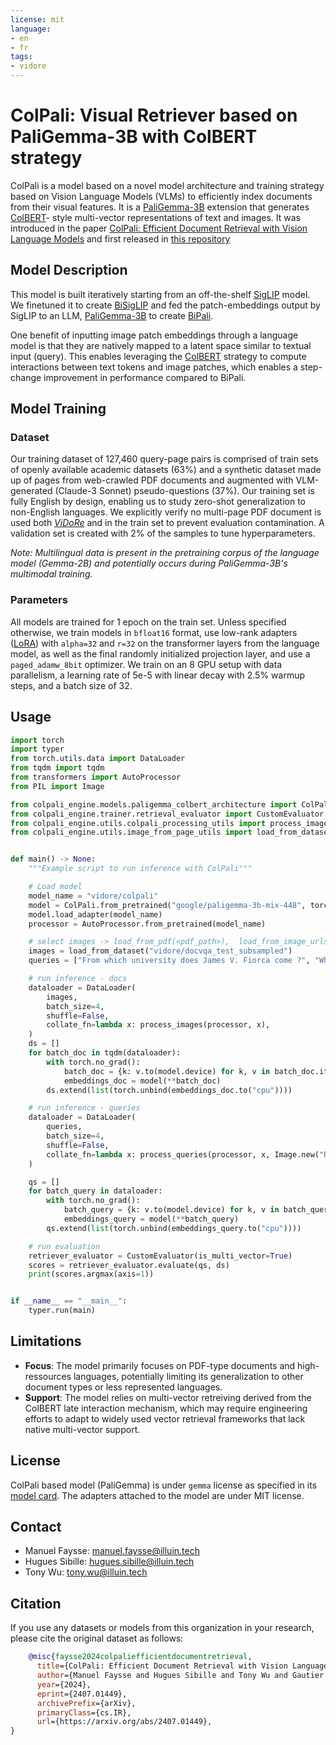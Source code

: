 ```yaml
---
license: mit
language:
- en
- fr
tags:
- vidore
---
```

# ColPali: Visual Retriever based on PaliGemma-3B with ColBERT strategy

ColPali is a model based on a novel model architecture and training strategy based on Vision Language Models (VLMs) to efficiently index documents from their visual features.
It is a [PaliGemma-3B](https://huggingface.co/google/paligemma-3b-mix-448) extension that generates [ColBERT](https://arxiv.org/abs/2004.12832)- style multi-vector representations of text and images. 
It was introduced in the paper [ColPali: Efficient Document Retrieval with Vision Language Models](https://arxiv.org/abs/2407.01449) and first released in [this repository](https://github.com/ManuelFay/colpali)

## Model Description

This model is built iteratively starting from an off-the-shelf [SigLIP](https://huggingface.co/google/siglip-so400m-patch14-384) model. 
We finetuned it to create [BiSigLIP](https://huggingface.co/vidore/bisiglip) and fed the patch-embeddings output by SigLIP to an LLM, [PaliGemma-3B](https://huggingface.co/google/paligemma-3b-mix-448) to create [BiPali](https://huggingface.co/vidore/bipali). 

One benefit of inputting image patch embeddings through a language model is that they are natively mapped to a latent space similar to textual input (query). 
This enables leveraging the [ColBERT](https://arxiv.org/abs/2004.12832) strategy to compute interactions between text tokens and image patches, which enables a step-change improvement in performance compared to BiPali. 

## Model Training

### Dataset
Our training dataset of 127,460 query-page pairs is comprised of train sets of openly available academic datasets (63%) and a synthetic dataset made up of pages from web-crawled PDF documents and augmented with VLM-generated (Claude-3 Sonnet) pseudo-questions (37%). 
Our training set is fully English by design, enabling us to study zero-shot generalization to non-English languages. We explicitly verify no multi-page PDF document is used both [*ViDoRe*](https://huggingface.co/collections/vidore/vidore-benchmark-667173f98e70a1c0fa4db00d) and in the train set to prevent evaluation contamination. 
A validation set is created with 2% of the samples to tune hyperparameters.

*Note: Multilingual data is present in the pretraining corpus of the language model (Gemma-2B) and potentially occurs during PaliGemma-3B's multimodal training.*

### Parameters

All models are trained for 1 epoch on the train set. Unless specified otherwise, we train models in `bfloat16` format, use low-rank adapters ([LoRA](https://arxiv.org/abs/2106.09685)) 
with `alpha=32`  and `r=32` on the transformer layers from the language model, 
as well as the final randomly initialized projection layer, and use a `paged_adamw_8bit` optimizer. 
We train on an 8 GPU setup with data parallelism, a learning rate of 5e-5 with linear decay with 2.5% warmup steps, and a batch size of 32.

## Usage

```python
import torch
import typer
from torch.utils.data import DataLoader
from tqdm import tqdm
from transformers import AutoProcessor
from PIL import Image

from colpali_engine.models.paligemma_colbert_architecture import ColPali
from colpali_engine.trainer.retrieval_evaluator import CustomEvaluator
from colpali_engine.utils.colpali_processing_utils import process_images, process_queries
from colpali_engine.utils.image_from_page_utils import load_from_dataset


def main() -> None:
    """Example script to run inference with ColPali"""

    # Load model
    model_name = "vidore/colpali"
    model = ColPali.from_pretrained("google/paligemma-3b-mix-448", torch_dtype=torch.bfloat16, device_map="cuda").eval()
    model.load_adapter(model_name)
    processor = AutoProcessor.from_pretrained(model_name)

    # select images -> load_from_pdf(<pdf_path>),  load_from_image_urls(["<url_1>"]), load_from_dataset(<path>)
    images = load_from_dataset("vidore/docvqa_test_subsampled")
    queries = ["From which university does James V. Fiorca come ?", "Who is the japanese prime minister?"]

    # run inference - docs
    dataloader = DataLoader(
        images,
        batch_size=4,
        shuffle=False,
        collate_fn=lambda x: process_images(processor, x),
    )
    ds = []
    for batch_doc in tqdm(dataloader):
        with torch.no_grad():
            batch_doc = {k: v.to(model.device) for k, v in batch_doc.items()}
            embeddings_doc = model(**batch_doc)
        ds.extend(list(torch.unbind(embeddings_doc.to("cpu"))))

    # run inference - queries
    dataloader = DataLoader(
        queries,
        batch_size=4,
        shuffle=False,
        collate_fn=lambda x: process_queries(processor, x, Image.new("RGB", (448, 448), (255, 255, 255))),
    )

    qs = []
    for batch_query in dataloader:
        with torch.no_grad():
            batch_query = {k: v.to(model.device) for k, v in batch_query.items()}
            embeddings_query = model(**batch_query)
        qs.extend(list(torch.unbind(embeddings_query.to("cpu"))))

    # run evaluation
    retriever_evaluator = CustomEvaluator(is_multi_vector=True)
    scores = retriever_evaluator.evaluate(qs, ds)
    print(scores.argmax(axis=1))


if __name__ == "__main__":
    typer.run(main)

```

## Limitations

 - **Focus**: The model primarily focuses on PDF-type documents and high-ressources languages, potentially limiting its generalization to other document types or less represented languages.
 - **Support**: The model relies on multi-vector retreiving derived from the ColBERT late interaction mechanism, which may require engineering efforts to adapt to widely used vector retrieval frameworks that lack native multi-vector support.

## License

ColPali based model (PaliGemma) is under `gemma` license as specified in its [model card](https://huggingface.co/google/paligemma-3b-mix-448). The adapters attached to the model are under MIT license.

## Contact

- Manuel Faysse: manuel.faysse@illuin.tech
- Hugues Sibille: hugues.sibille@illuin.tech
- Tony Wu: tony.wu@illuin.tech

## Citation

If you use any datasets or models from this organization in your research, please cite the original dataset as follows:

```bibtex
    @misc{faysse2024colpaliefficientdocumentretrieval,
      title={ColPali: Efficient Document Retrieval with Vision Language Models}, 
      author={Manuel Faysse and Hugues Sibille and Tony Wu and Gautier Viaud and Céline Hudelot and Pierre Colombo},
      year={2024},
      eprint={2407.01449},
      archivePrefix={arXiv},
      primaryClass={cs.IR},
      url={https://arxiv.org/abs/2407.01449}, 
}
```
